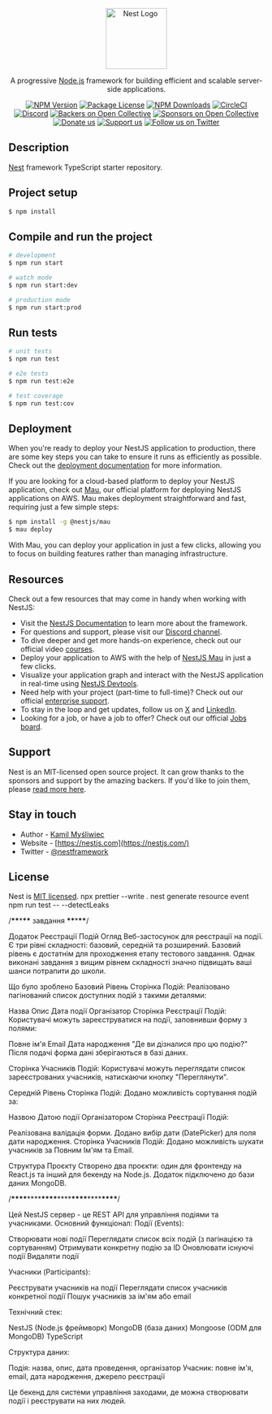 <p align="center">
  <a href="http://nestjs.com/" target="blank"><img src="https://nestjs.com/img/logo-small.svg" width="120" alt="Nest Logo" /></a>
</p>

[circleci-image]: https://img.shields.io/circleci/build/github/nestjs/nest/master?token=abc123def456
[circleci-url]: https://circleci.com/gh/nestjs/nest

  <p align="center">A progressive <a href="http://nodejs.org" target="_blank">Node.js</a> framework for building efficient and scalable server-side applications.</p>
    <p align="center">
<a href="https://www.npmjs.com/~nestjscore" target="_blank"><img src="https://img.shields.io/npm/v/@nestjs/core.svg" alt="NPM Version" /></a>
<a href="https://www.npmjs.com/~nestjscore" target="_blank"><img src="https://img.shields.io/npm/l/@nestjs/core.svg" alt="Package License" /></a>
<a href="https://www.npmjs.com/~nestjscore" target="_blank"><img src="https://img.shields.io/npm/dm/@nestjs/common.svg" alt="NPM Downloads" /></a>
<a href="https://circleci.com/gh/nestjs/nest" target="_blank"><img src="https://img.shields.io/circleci/build/github/nestjs/nest/master" alt="CircleCI" /></a>
<a href="https://discord.gg/G7Qnnhy" target="_blank"><img src="https://img.shields.io/badge/discord-online-brightgreen.svg" alt="Discord"/></a>
<a href="https://opencollective.com/nest#backer" target="_blank"><img src="https://opencollective.com/nest/backers/badge.svg" alt="Backers on Open Collective" /></a>
<a href="https://opencollective.com/nest#sponsor" target="_blank"><img src="https://opencollective.com/nest/sponsors/badge.svg" alt="Sponsors on Open Collective" /></a>
  <a href="https://paypal.me/kamilmysliwiec" target="_blank"><img src="https://img.shields.io/badge/Donate-PayPal-ff3f59.svg" alt="Donate us"/></a>
    <a href="https://opencollective.com/nest#sponsor"  target="_blank"><img src="https://img.shields.io/badge/Support%20us-Open%20Collective-41B883.svg" alt="Support us"></a>
  <a href="https://twitter.com/nestframework" target="_blank"><img src="https://img.shields.io/twitter/follow/nestframework.svg?style=social&label=Follow" alt="Follow us on Twitter"></a>
</p>
  <!--[![Backers on Open Collective](https://opencollective.com/nest/backers/badge.svg)](https://opencollective.com/nest#backer)
  [![Sponsors on Open Collective](https://opencollective.com/nest/sponsors/badge.svg)](https://opencollective.com/nest#sponsor)-->

## Description

[Nest](https://github.com/nestjs/nest) framework TypeScript starter repository.

## Project setup

```bash
$ npm install
```

## Compile and run the project

```bash
# development
$ npm run start

# watch mode
$ npm run start:dev

# production mode
$ npm run start:prod
```

## Run tests

```bash
# unit tests
$ npm run test

# e2e tests
$ npm run test:e2e

# test coverage
$ npm run test:cov
```

## Deployment

When you're ready to deploy your NestJS application to production, there are some key steps you can take to ensure it runs as efficiently as possible. Check out the [deployment documentation](https://docs.nestjs.com/deployment) for more information.

If you are looking for a cloud-based platform to deploy your NestJS application, check out [Mau](https://mau.nestjs.com), our official platform for deploying NestJS applications on AWS. Mau makes deployment straightforward and fast, requiring just a few simple steps:

```bash
$ npm install -g @nestjs/mau
$ mau deploy
```

With Mau, you can deploy your application in just a few clicks, allowing you to focus on building features rather than managing infrastructure.

## Resources

Check out a few resources that may come in handy when working with NestJS:

- Visit the [NestJS Documentation](https://docs.nestjs.com) to learn more about the framework.
- For questions and support, please visit our [Discord channel](https://discord.gg/G7Qnnhy).
- To dive deeper and get more hands-on experience, check out our official video [courses](https://courses.nestjs.com/).
- Deploy your application to AWS with the help of [NestJS Mau](https://mau.nestjs.com) in just a few clicks.
- Visualize your application graph and interact with the NestJS application in real-time using [NestJS Devtools](https://devtools.nestjs.com).
- Need help with your project (part-time to full-time)? Check out our official [enterprise support](https://enterprise.nestjs.com).
- To stay in the loop and get updates, follow us on [X](https://x.com/nestframework) and [LinkedIn](https://linkedin.com/company/nestjs).
- Looking for a job, or have a job to offer? Check out our official [Jobs board](https://jobs.nestjs.com).

## Support

Nest is an MIT-licensed open source project. It can grow thanks to the sponsors and support by the amazing backers. If you'd like to join them, please [read more here](https://docs.nestjs.com/support).

## Stay in touch

- Author - [Kamil Myśliwiec](https://twitter.com/kammysliwiec)
- Website - [https://nestjs.com](https://nestjs.com/)
- Twitter - [@nestframework](https://twitter.com/nestframework)

## License

Nest is [MIT licensed](https://github.com/nestjs/nest/blob/master/LICENSE).
npx prettier --write .
nest generate resource event
npm run test -- --detectLeaks

/******\*\*******\*******\*\******* завдання **********\*\***********\***********\*\***********/

Додаток Реєстрації Подій
Огляд
Веб-застосунок для реєстрації на події. Є три рівні складності: базовий, середній та розширений. Базовий рівень є достатнім для проходження етапу тестового завдання. Однак виконані завдання з вищим рівнем складності значно підвищать ваші шанси потрапити до школи.

Що було зроблено
Базовий Рівень
Сторінка Подій: Реалізовано пагінований список доступних подій з такими деталями:

Назва
Опис
Дата події
Організатор
Сторінка Реєстрації Подій: Користувачі можуть зареєструватися на події, заповнивши форму з полями:

Повне ім'я
Email
Дата народження
"Де ви дізналися про цю подію?"
Після подачі форма дані зберігаються в базі даних.

Сторінка Учасників Подій: Користувачі можуть переглядати список зареєстрованих учасників, натискаючи кнопку "Переглянути".

Середній Рівень
Сторінка Подій: Додано можливість сортування подій за:

Назвою
Датою події
Організатором
Сторінка Реєстрації Подій:

Реалізована валідація форми.
Додано вибір дати (DatePicker) для поля дати народження.
Сторінка Учасників Подій: Додано можливість шукати учасників за Повним Ім'ям та Email.

Структура Проєкту
Створено два проєкти: один для фронтенду на React.js та інший для бекенду на Node.js. Додаток підключено до бази даних MongoDB.

/******\*\*\*\*******\*\*\*\*******\*\*\*\*******\*\*\*\*******\*\*\*\*******\*\*\*\*******\*\*\*\*******/

Цей NestJS сервер - це REST API для управління подіями та учасниками.
Основний функціонал:
Події (Events):

Створювати нові події
Переглядати список всіх подій (з пагінацією та сортуванням)
Отримувати конкретну подію за ID
Оновлювати існуючі події
Видаляти події

Учасники (Participants):

Реєструвати учасників на події
Переглядати список учасників конкретної події
Пошук учасників за ім'ям або email

Технічний стек:

NestJS (Node.js фреймворк)
MongoDB (база даних)
Mongoose (ODM для MongoDB)
TypeScript

Структура даних:

Подія: назва, опис, дата проведення, організатор
Учасник: повне ім'я, email, дата народження, джерело реєстрації

Це бекенд для системи управління заходами, де можна створювати події і реєструвати на них людей.
